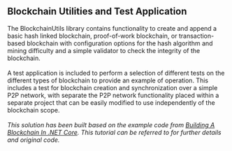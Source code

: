 <h2>Blockchain Utilities and Test Application</h2>
The BlockchainUtils library contains functionality to create and append a basic hash linked blockchain, proof-of-work blockchain, or transaction-based blockchain with configuration options for the hash algorithm and mining difficulty and a simple validator to check the integrity of the blockchain.
<br/><br/>
A test application is included to perform a selection of different tests on the different types of blockchain to provide an example of operation. This includes a test for blockchain creation and synchronization over a simple P2P network, with separate the P2P network functionality placed within a separate project that can be easily modified to use independently of the blockchain scope.
<br/><br/>
<i>This solution has been built based on the example code from <a href="https://www.c-sharpcorner.com/article/blockchain-basics-building-a-blockchain-in-net-core/">Building A Blockchain In .NET Core</a>. This tutorial can be referred to for further details and original code.</i>
